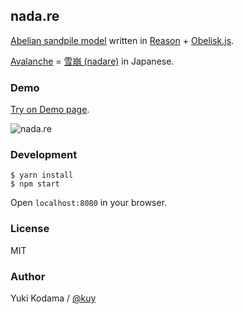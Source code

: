 ## nada.re

[Abelian sandpile model](https://www.wikiwand.com/en/Abelian_sandpile_model) written in [Reason](http://facebook.github.io/reason) + [Obelisk.js](https://github.com/nosir/obelisk.js).

[Avalanche](https://www.wikiwand.com/en/Avalanche) = [雪崩 (nadare)](https://www.wikiwand.com/ja/%E9%9B%AA%E5%B4%A9) in Japanese.

### Demo

[Try on Demo page](http://kuy.github.io/nada.re/).

![nada.re](http://kuy.github.io/nada.re/assets/nadare.gif)

### Development

```
$ yarn install
$ npm start
```

Open `localhost:8080` in your browser.

### License

MIT

### Author

Yuki Kodama / [@kuy](https://twitter.com/kuy)
